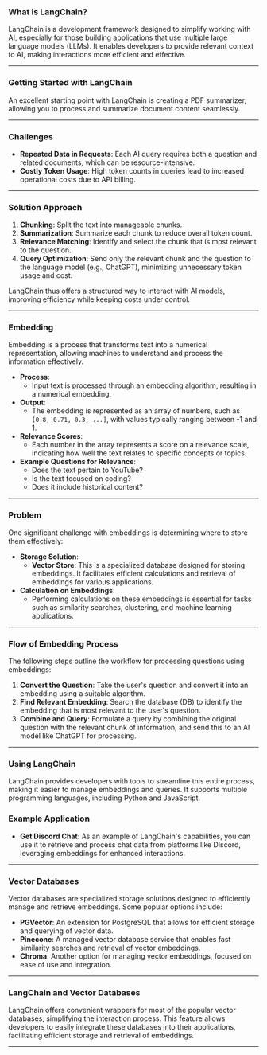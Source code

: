
### **What is LangChain?**

LangChain is a development framework designed to simplify working with AI, especially for those building applications that use multiple large language models (LLMs). It enables developers to provide relevant context to AI, making interactions more efficient and effective.

---

### **Getting Started with LangChain**

An excellent starting point with LangChain is creating a PDF summarizer, allowing you to process and summarize document content seamlessly.

---

### **Challenges**

- **Repeated Data in Requests**: Each AI query requires both a question and related documents, which can be resource-intensive.
- **Costly Token Usage**: High token counts in queries lead to increased operational costs due to API billing.

---

### **Solution Approach**

1. **Chunking**: Split the text into manageable chunks.
2. **Summarization**: Summarize each chunk to reduce overall token count.
3. **Relevance Matching**: Identify and select the chunk that is most relevant to the question.
4. **Query Optimization**: Send only the relevant chunk and the question to the language model (e.g., ChatGPT), minimizing unnecessary token usage and cost.


LangChain thus offers a structured way to interact with AI models, improving efficiency while keeping costs under control.

---

### **Embedding**

Embedding is a process that transforms text into a numerical representation, allowing machines to understand and process the information effectively.

- **Process**: 
  - Input text is processed through an embedding algorithm, resulting in a numerical embedding.
- **Output**: 
  - The embedding is represented as an array of numbers, such as `[0.8, 0.71, 0.3, ...]`, with values typically ranging between -1 and 1.
- **Relevance Scores**: 
  - Each number in the array represents a score on a relevance scale, indicating how well the text relates to specific concepts or topics.
- **Example Questions for Relevance**:
  - Does the text pertain to YouTube?
  - Is the text focused on coding?
  - Does it include historical content?

---

### **Problem**

One significant challenge with embeddings is determining where to store them effectively:

- **Storage Solution**:
  - **Vector Store**: This is a specialized database designed for storing embeddings. It facilitates efficient calculations and retrieval of embeddings for various applications.
- **Calculation on Embeddings**: 
  - Performing calculations on these embeddings is essential for tasks such as similarity searches, clustering, and machine learning applications.

---

### **Flow of Embedding Process**

The following steps outline the workflow for processing questions using embeddings:

1. **Convert the Question**: Take the user's question and convert it into an embedding using a suitable algorithm.
2. **Find Relevant Embedding**: Search the database (DB) to identify the embedding that is most relevant to the user's question.
3. **Combine and Query**: Formulate a query by combining the original question with the relevant chunk of information, and send this to an AI model like ChatGPT for processing.

---

### **Using LangChain**

LangChain provides developers with tools to streamline this entire process, making it easier to manage embeddings and queries. It supports multiple programming languages, including Python and JavaScript.

### **Example Application**

- **Get Discord Chat**: As an example of LangChain's capabilities, you can use it to retrieve and process chat data from platforms like Discord, leveraging embeddings for enhanced interactions.

---

### **Vector Databases**

Vector databases are specialized storage solutions designed to efficiently manage and retrieve embeddings. Some popular options include:

- **PGVector**: An extension for PostgreSQL that allows for efficient storage and querying of vector data.
- **Pinecone**: A managed vector database service that enables fast similarity searches and retrieval of vector embeddings.
- **Chroma**: Another option for managing vector embeddings, focused on ease of use and integration.

---

### **LangChain and Vector Databases**

LangChain offers convenient wrappers for most of the popular vector databases, simplifying the interaction process. This feature allows developers to easily integrate these databases into their applications, facilitating efficient storage and retrieval of embeddings.

---
